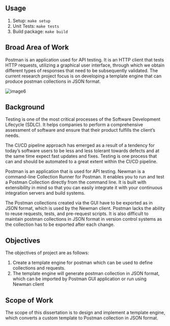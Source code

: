 ## Usage
1. Setup: `make setup`
2. Unit Tests: `make tests`
3. Build package: `make build`


## Broad Area of Work
Postman is an application used for API testing. It is an HTTP client that tests HTTP requests, utilizing a graphical user interface, through which we obtain different types of responses that need to be subsequently validated. The current research project focus is on developing a template engine that can produce postman collections in JSON format.

![image6](https://user-images.githubusercontent.com/26188281/149787703-7d3b0b03-971b-4706-b386-641ba94c5f90.png)

## Background

Testing is one of the most critical processes of the Software Development Lifecycle (SDLC). It helps companies to perform a comprehensive assessment of software and ensure that their product fulfills the client’s needs.

The CI/CD pipeline approach has emerged as a result of a tendency for today’s software users to be less and less tolerant towards defects and at the same time expect fast updates and fixes. Testing is one process that can and should be automated to a great extent within the CI/CD pipeline.

Postman is an application that is used for API testing. Newman is a command-line Collection Runner for Postman. It enables you to run and test a Postman Collection directly from the command line. It is built with extensibility in mind so that you can easily integrate it with your continuous integration servers and build systems.

The Postman collections created via the GUI have to be exported as in JSON format, which is used by the Newman client. Postman lacks the ability to reuse requests, tests, and pre-request scripts. It is also difficult to maintain postman collections in JSON format in version control systems as the collection has to be exported after each change.



## Objectives
The objectives of project are as follows:

1. Create a template engine for postman which can be used to define collections and requests.
2. The template engine will generate postman collection in JSON format, which can be imported by Postman GUI application or run using Newman client

## Scope of Work

The scope of this dissertation is to design and implement a template engine, which converts a custom template to Postman collection in JSON format.

